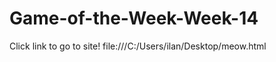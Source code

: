 Game-of-the-Week-Week-14
========================

Click link to go to site! file:///C:/Users/ilan/Desktop/meow.html
